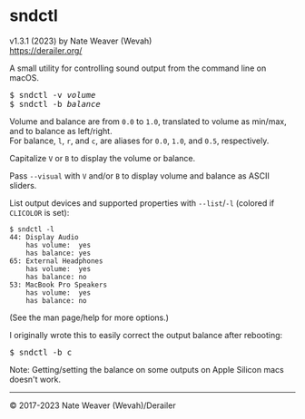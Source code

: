 # sndctl

v1.3.1 (2023)
by Nate Weaver (Wevah)  
https://derailer.org/

A small utility for controlling sound output from the command line on macOS.

<pre class="shell">$ sndctl -v <var>volume</var>
$ sndctl -b <var>balance</var></pre>

Volume and balance are from `0.0` to `1.0`, translated to volume as min/max, and to balance as left/right.  
For balance, `l`, `r`, and `c`, are aliases for `0.0`, `1.0`, and `0.5`, respectively.

Capitalize `V` or `B` to display the volume or balance.

Pass `--visual` with `V` and/or `B` to display volume and balance as ASCII sliders.

List output devices and supported properties with `--list`/`-l` (colored if `CLICOLOR` is set):

```console
$ sndctl -l
44: Display Audio
    has volume:  yes
    has balance: yes
65: External Headphones
    has volume:  yes
    has balance: no
53: MacBook Pro Speakers
    has volume:  yes
    has balance: no
```

(See the man page/help for more options.)

I originally wrote this to easily correct the output balance after rebooting:

<pre class="shell">$ sndctl -b c</pre>

Note: Getting/setting the balance on some outputs on Apple Silicon macs doesn't work.

----

© 2017-2023 Nate Weaver (Wevah)/Derailer
